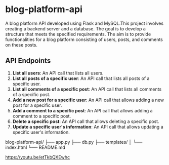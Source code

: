 # blog-platform-api

A blog platform API developed using Flask and MySQL.This project involves creating a backend server and a database. The goal is to develop a structure that meets the specified requirements. The aim is to provide functionalities for a blog platform consisting of users, posts, and comments on these posts.

## API Endpoints

1. **List all users**: An API call that lists all users.
2. **List all posts of a specific user**: An API call that lists all posts of a specific user.
3. **List all comments of a specific post**: An API call that lists all comments of a specific post.
4. **Add a new post for a specific user**: An API call that allows adding a new post for a specific user.
5. **Add a comment to a specific post**: An API call that allows adding a comment to a specific post.
6. **Delete a specific post**: An API call that allows deleting a specific post.
7. **Update a specific user's information**: An API call that allows updating a specific user's information.

blog-platform-api/
├── app.py
├── db.py
├── templates/
│   └── index.html
└── README.md


https://youtu.be/etTkbQXEwhc
